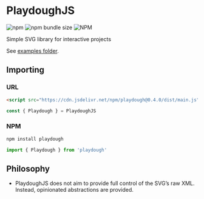 # PlaydoughJS

![npm](https://img.shields.io/npm/v/playdough)
![npm bundle size](https://img.shields.io/bundlephobia/min/playdough)
![NPM](https://img.shields.io/npm/l/playdough)

Simple SVG library for interactive projects

See [examples folder](/examples).

## Importing

### URL

```html
<script src="https://cdn.jsdelivr.net/npm/playdough@0.4.0/dist/main.js"></script>
```

```javascript
const { Playdough } = PlaydoughJS
```

### NPM
```sh
npm install playdough
```

```javascript
import { Playdough } from 'playdough'
```

## Philosophy
- PlaydoughJS does not aim to provide full control of the SVG’s raw XML. Instead, opinionated abstractions are provided.